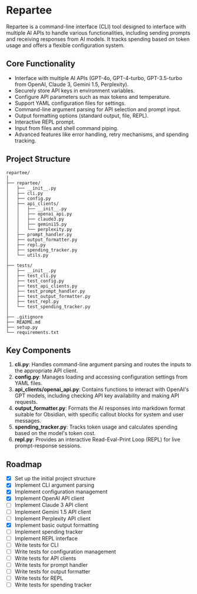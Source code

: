 # Repartee

Repartee is a command-line interface (CLI) tool designed to interface with multiple AI APIs to handle various functionalities, including sending prompts and receiving responses from AI models. It tracks spending based on token usage and offers a flexible configuration system.

## Core Functionality
- Interface with multiple AI APIs (GPT-4o, GPT-4-turbo, GPT-3.5-turbo from OpenAI, Claude 3, Gemini 1.5, Perplexity).
- Securely store API keys in environment variables.
- Configure API parameters such as max tokens and temperature.
- Support YAML configuration files for settings.
- Command-line argument parsing for API selection and prompt input.
- Output formatting options (standard output, file, REPL).
- Interactive REPL prompt.
- Input from files and shell command piping.
- Advanced features like error handling, retry mechanisms, and spending tracking.

## Project Structure
```
repartee/
│
├── repartee/
│   ├── __init__.py
│   ├── cli.py
│   ├── config.py
│   ├── api_clients/
│   │   ├── __init__.py
│   │   ├── openai_api.py
│   │   ├── claude3.py
│   │   ├── gemini15.py
│   │   └── perplexity.py
│   ├── prompt_handler.py
│   ├── output_formatter.py
│   ├── repl.py
│   ├── spending_tracker.py
│   └── utils.py
│
├── tests/
│   ├── __init__.py
│   ├── test_cli.py
│   ├── test_config.py
│   ├── test_api_clients.py
│   ├── test_prompt_handler.py
│   ├── test_output_formatter.py
│   ├── test_repl.py
│   └── test_spending_tracker.py
│
├── .gitignore
├── README.md
├── setup.py
└── requirements.txt
```

## Key Components

1. **cli.py**: Handles command-line argument parsing and routes the inputs to the appropriate API client.
2. **config.py**: Manages loading and accessing configuration settings from YAML files.
3. **api_clients/openai_api.py**: Contains functions to interact with OpenAI's GPT models, including checking API key availability and making API requests.
4. **output_formatter.py**: Formats the AI responses into markdown format suitable for Obsidian, with specific callout blocks for system and user messages.
5. **spending_tracker.py**: Tracks token usage and calculates spending based on the model's token cost.
6. **repl.py**: Provides an interactive Read-Eval-Print Loop (REPL) for live prompt-response sessions.

## Roadmap

- [x] Set up the initial project structure
- [x] Implement CLI argument parsing
- [x] Implement configuration management
- [x] Implement OpenAI API client
- [ ] Implement Claude 3 API client
- [ ] Implement Gemini 1.5 API client
- [ ] Implement Perplexity API client
- [x] Implement basic output formatting
- [ ] Implement spending tracker
- [ ] Implement REPL interface
- [ ] Write tests for CLI
- [ ] Write tests for configuration management
- [ ] Write tests for API clients
- [ ] Write tests for prompt handler
- [ ] Write tests for output formatter
- [ ] Write tests for REPL
- [ ] Write tests for spending tracker

